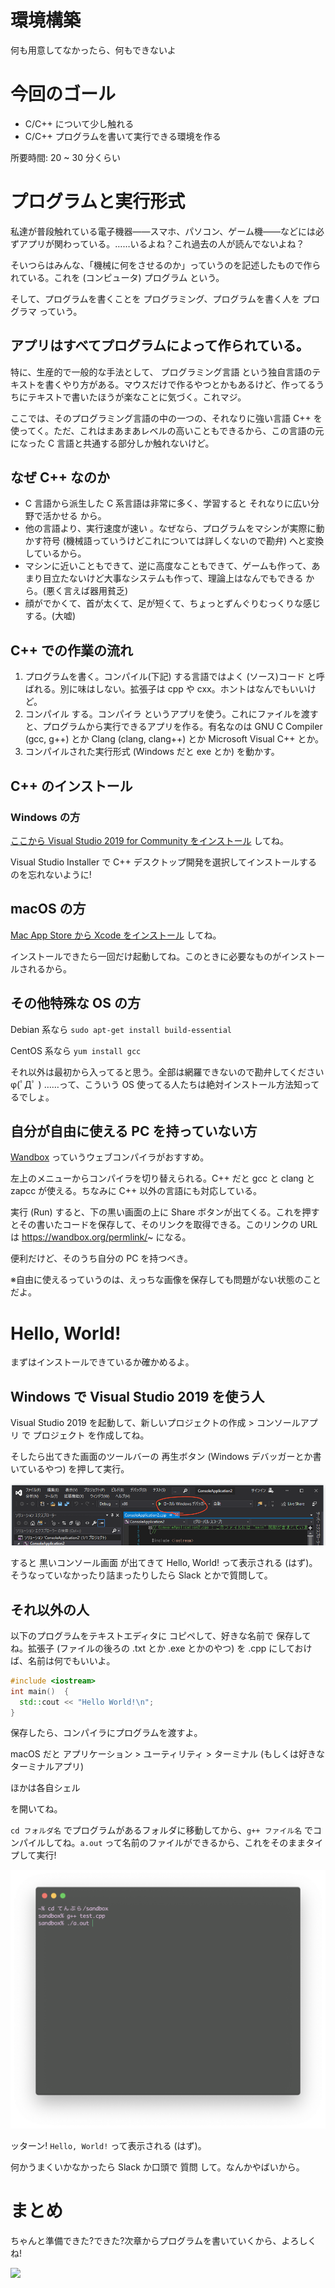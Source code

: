 # 環境構築

何も用意してなかったら、何もできないよ


# 今回のゴール

* C/C++ について少し触れる
* C/C++ プログラムを書いて実行できる環境を作る

所要時間: 20 ~ 30 分くらい


# プログラムと実行形式

私達が普段触れている電子機器――スマホ、パソコン、ゲーム機――などには必ずアプリが関わっている。……いるよね？これ過去の人が読んでないよね？

そいつらはみんな、「機械に何をさせるのか」っていうのを記述したもので作られている。これを (コンピュータ) プログラム という。

そして、プログラムを書くことを プログラミング、プログラムを書く人を プログラマ っていう。


## アプリはすべてプログラムによって作られている。

特に、生産的で一般的な手法として、 プログラミング言語 という独自言語のテキストを書くやり方がある。マウスだけで作るやつとかもあるけど、作ってるうちにテキストで書いたほうが楽なことに気づく。これマジ。

ここでは、そのプログラミング言語の中の一つの、それなりに強い言語 C++ を使ってく。ただ、これはまあまあレベルの高いこともできるから、この言語の元になった C 言語と共通する部分しか触れないけど。


## なぜ C++ なのか

* C 言語から派生した C 系言語は非常に多く、学習すると それなりに広い分野で活かせる から。
* 他の言語より、実行速度が速い 。なぜなら、プログラムをマシンが実際に動かす符号 (機械語っていうけどこれについては詳しくないので勘弁) へと変換しているから。
* マシンに近いこともできて、逆に高度なこともできて、ゲームも作って、あまり目立たないけど大事なシステムも作って、理論上はなんでもできる から。(悪く言えば器用貧乏)
* 顔がでかくて、首が太くて、足が短くて、ちょっとずんぐりむっくりな感じする。(大嘘)


## C++ での作業の流れ

1. プログラムを書く。コンパイル(下記) する言語ではよく (ソース)コード と呼ばれる。別に味はしない。拡張子は cpp や cxx。ホントはなんでもいいけど。
2. コンパイル する。コンパイラ というアプリを使う。これにファイルを渡すと、プログラムから実行できるアプリを作る。有名なのは GNU C Compiler (gcc, g++) とか Clang (clang, clang++) とか Microsoft Visual C++ とか。
3. コンパイルされた実行形式 (Windows だと exe とか) を動かす。


## C++ のインストール

### Windows の方

[ここから Visual Studio 2019 for Community をインストール](https://visualstudio.microsoft.com/ja/vs/community/) してね。

Visual Studio Installer で C++ デスクトップ開発を選択してインストールするのを忘れないように!

## macOS の方

[Mac App Store から Xcode をインストール](https://itunes.apple.com/us/app/xcode/id497799835?mt=12) してね。

インストールできたら一回だけ起動してね。このときに必要なものがインストールされるから。

## その他特殊な OS の方

Debian 系なら `sudo apt-get install build-essential`

CentOS 系なら `yum install gcc`

それ以外は最初から入ってると思う。全部は網羅できないので勘弁してくださいφ(ﾟДﾟ )
……って、こういう OS 使ってる人たちは絶対インストール方法知ってるでしょ。

## 自分が自由に使える PC を持っていない方

[Wandbox](https://wandbox.org) っていうウェブコンパイラがおすすめ。

左上のメニューからコンパイラを切り替えられる。C++ だと gcc と clang と zapcc が使える。ちなみに C++ 以外の言語にも対応している。

実行 (Run) すると、下の黒い画面の上に Share ボタンが出てくる。これを押すとその書いたコードを保存して、そのリンクを取得できる。このリンクの URL は https://wandbox.org/permlink/~ になる。

便利だけど、そのうち自分の PC を持つべき。


※自由に使えるっていうのは、えっちな画像を保存しても問題がない状態のことだよ。


# Hello, World!

まずはインストールできているか確かめるよ。


## Windows で Visual Studio 2019 を使う人

Visual Studio 2019 を起動して、新しいプロジェクトの作成 > コンソールアプリ で プロジェクト を作成してね。

そしたら出てきた画面のツールバーの 再生ボタン (Windows デバッガーとか書いているやつ) を押して実行。

![Compiling in Visual Studio 2019](./image/vs.png)

すると 黒いコンソール画面 が出てきて Hello, World! って表示される (はず)。そうなっていなかったり詰まったりしたら Slack とかで質問して。


## それ以外の人

以下のプログラムをテキストエディタに コピペして、好きな名前で 保存して ね。拡張子 (ファイルの後ろの .txt とか .exe とかのやつ) を .cpp にしておけば、名前は何でもいいよ。 

```cpp
#include <iostream>
int main()  {
  std::cout << "Hello World!\n";
}
```

保存したら、コンパイラにプログラムを渡すよ。

macOS だと アプリケーション > ユーティリティ > ターミナル (もしくは好きなターミナルアプリ)

ほかは各自シェル

を開いてね。

`cd フォルダ名` でプログラムがあるフォルダに移動してから、`g++ ファイル名` でコンパイルしてね。`a.out` って名前のファイルができるから、これをそのままタイプして実行!

![Compiling in Hyper](./image/hyper.png)

ッターン! `Hello, World!` って表示される (はず)。

何かうまくいかなかったら Slack か口頭で 質問 して。なんかやばいから。


# まとめ

ちゃんと準備できた?できた?次章からプログラムを書いていくから、よろしくね!

<!--shinobi1--><script type="text/javascript" src="//xa.shinobi.jp/ufo/188681801"></script><noscript><a href="//xa.shinobi.jp/bin/gg?188681801" target="_blank"><img src="//xa.shinobi.jp/bin/ll?188681801" border="0"></a><br><span style="font-size:9px"><img style="margin:0;vertical-align:text-bottom;" src="//img.shinobi.jp/tadaima/fj.gif" width="19" height="11"> </span></noscript><!--shinobi2-->
